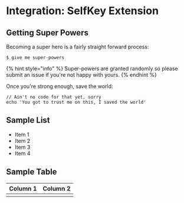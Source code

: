 # Integration: SelfKey Extension

## Getting Super Powers

Becoming a super hero is a fairly straight forward process:

```
$ give me super-powers
```

{% hint style="info" %}
 Super-powers are granted randomly so please submit an issue if you're not happy with yours.
{% endhint %}

Once you're strong enough, save the world:

```
// Ain't no code for that yet, sorry
echo 'You got to trust me on this, I saved the world'
```

## Sample List

* Item 1
* Item 2
* Item 3
* Item 4

## Sample Table

| Column 1 | Column 2 |
| :--- | :--- |
|  |  |

